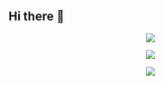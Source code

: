 ## Hi there 👋

<p align="center">
  <a href="https://skillicons.dev">
    <img src="https://skillicons.dev/icons?i=solidity,go,rust" />
  </a>
</p>

<p align="center">
  <a href="https://skillicons.dev">
    <img src="https://skillicons.dev/icons?i=python,c,cpp" />
  </a>
</p>

<p align="center">
  <a href="https://skillicons.dev">
    <img src="https://skillicons.dev/icons?i=matlab" />
  </a>
</p>


<!--
**letsgoexplore/letsgoexplore** is a ✨ _special_ ✨ repository because its `README.md` (this file) appears on your GitHub profile.

Here are some ideas to get you started:

- 🔭 I’m currently working on ...
- 🌱 I’m currently learning ...
- 👯 I’m looking to collaborate on ...
- 🤔 I’m looking for help with ...
- 💬 Ask me about ...
- 📫 How to reach me: ...
- 😄 Pronouns: ...
- ⚡ Fun fact: ...
-->
